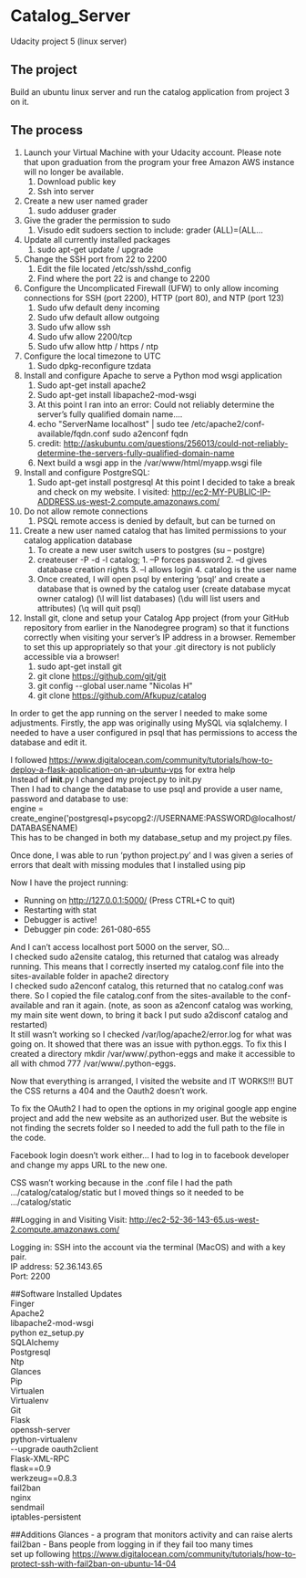 # Catalog_Server
Udacity project 5 (linux server)

## The project
Build an ubuntu linux server and run the catalog application from project 3 on it.

## The process
1.	Launch your Virtual Machine with your Udacity account. Please note that upon graduation from the program your free Amazon AWS instance will no longer be available.
    1.	Download public key
    2.	Ssh into server
2.	Create a new user named grader
    1.	sudo adduser grader
3.	Give the grader the permission to sudo
    1.	Visudo edit sudoers section to include: grader (ALL)=(ALL…
4.	Update all currently installed packages
    1.	sudo apt-get update / upgrade
5.	Change the SSH port from 22 to 2200
    1.	Edit the file located /etc/ssh/sshd_config
    2.	Find where the port 22 is and change to 2200
6.	Configure the Uncomplicated Firewall (UFW) to only allow incoming connections for SSH (port 2200), HTTP (port 80), and NTP (port 123)
    1.	Sudo ufw default deny incoming
    2.	Sudo ufw default allow outgoing
    3.	Sudo ufw allow ssh
    4.	Sudo ufw allow 2200/tcp
    5.	Sudo ufw allow http / https / ntp
7.	Configure the local timezone to UTC
    1.	Sudo dpkg-reconfigure tzdata
8.	Install and configure Apache to serve a Python mod wsgi application
    1.	Sudo apt-get install apache2
    2.	Sudo apt-get install libapache2-mod-wsgi
    3.	At this point I ran into an error: Could not reliably determine the server’s fully qualified domain name….
    4.	echo "ServerName localhost" | sudo tee /etc/apache2/conf-available/fqdn.conf  sudo a2enconf fqdn
    5.	credit: http://askubuntu.com/questions/256013/could-not-reliably-determine-the-servers-fully-qualified-domain-name
    6.	Next build a wsgi app in the /var/www/html/myapp.wsgi file
9.	Install and configure PostgreSQL:
    1.	Sudo apt-get install postgresql
At this point I decided to take a break and check on my website. I visited:
http://ec2-MY-PUBLIC-IP-ADDRESS.us-west-2.compute.amazonaws.com/
10.	Do not allow remote connections
    1.	PSQL remote access is denied by default, but can be turned on
11.	Create a new user named catalog that has limited permissions to your catalog application database
    1.	To create a new user switch users to postgres (su – postgre)
    2.	 createuser -P -d -l catalog;
        1.	–P forces password
        2.	–d gives database creation rights
        3.	–l allows login
        4.	catalog is the user name
    3.	Once created, I will open psql by entering ‘psql’ and create a database that is owned by the catalog user (create database mycat owner catalog) (\l will list databases) (\du will list users and attributes) (\q will quit psql)
12.	Install git, clone and setup your Catalog App project (from your GitHub repository from earlier in the Nanodegree program) so that it functions correctly when visiting your server’s IP address in a browser. Remember to set this up appropriately so that your .git directory is not publicly accessible via a browser!
    1.	sudo apt-get install git
    2.	git clone https://github.com/git/git
    3.	git config --global user.name "Nicolas H"
    4.	git clone https://github.com/Afkupuz/catalog
  
In order to get the app running on the server I needed to make some adjustments. Firstly, the app was originally using MySQL via sqlalchemy. I needed to have a user configured in psql that has permissions to access the database and edit it.  
  
I followed https://www.digitalocean.com/community/tutorials/how-to-deploy-a-flask-application-on-an-ubuntu-vps for extra help  
Instead of __init__.py I changed my project.py to init.py  
Then I had to change the database to use psql and provide a user name, password and database to use:  
	engine = create_engine('postgresql+psycopg2://USERNAME:PASSWORD@localhost/DATABASENAME)  
This has to be changed in both my database_setup and my project.py files.  
  
Once done, I was able to run ‘python project.py’ and I was given a series of errors that dealt with missing modules that I installed using pip  

Now I have the project running:
 * Running on http://127.0.0.1:5000/ (Press CTRL+C to quit)
 * Restarting with stat
 * Debugger is active!
 * Debugger pin code: 261-080-655 
  
And I can’t access localhost port 5000 on the server, SO...  
I checked sudo a2ensite catalog, this returned that catalog was already running. This means that I correctly inserted my catalog.conf file into the sites-available folder in apache2 directory  
I checked sudo a2enconf catalog, this returned that no catalog.conf was there. So I copied the file catalog.conf from the sites-available to the conf-available and ran it again. (note, as soon as a2enconf catalog was working, my main site went down, to bring it back I put sudo a2disconf catalog and restarted)  
It still wasn’t working so I checked /var/log/apache2/error.log for what was going on. It showed that there was an issue with python.eggs. To fix this I created a directory mkdir /var/www/.python-eggs and make it accessible to all with chmod 777 /var/www/.python-eggs.  
  
Now that everything is arranged, I visited the website and IT WORKS!!! BUT the CSS returns a 404 and the Oauth2 doesn’t work.  
  
To fix the OAuth2 I had to open the options in my original google app engine project and add the new website as an authorized user. But the website is not finding the secrets folder so I needed to add the full path to the file in the code.  
  
Facebook login doesn’t work either… I had to log in to facebook developer and change my apps URL to the new one.  
  
CSS wasn’t working because in the .conf file I had the path …/catalog/catalog/static but I moved things so it needed to be …/catalog/static  
  
##Logging in and Visiting
Visit: http://ec2-52-36-143-65.us-west-2.compute.amazonaws.com/  

Logging in:
SSH into the account via the terminal (MacOS) and with a key pair.  
IP address: 52.36.143.65  
Port: 2200  

##Software Installed
Updates  
Finger  
Apache2  
libapache2-mod-wsgi  
python ez_setup.py  
SQLAlchemy  
Postgresql  
Ntp  
Glances  
Pip  
Virtualen  
Virtualenv  
Git  
Flask  
openssh-server  
python-virtualenv  
--upgrade oauth2client  
Flask-XML-RPC  
flask==0.9  
werkzeug==0.8.3  
fail2ban  
nginx  
sendmail  
iptables-persistent  

##Additions
Glances - a program that monitors activity and can raise alerts  
fail2ban - Bans people from logging in if they fail too many times  
set up following https://www.digitalocean.com/community/tutorials/how-to-protect-ssh-with-fail2ban-on-ubuntu-14-04





